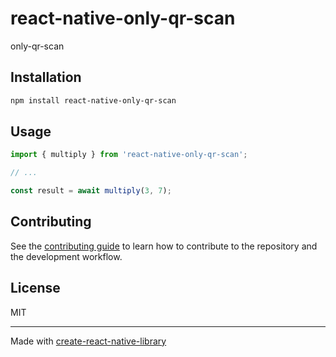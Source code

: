 # react-native-only-qr-scan

only-qr-scan

## Installation

```sh
npm install react-native-only-qr-scan
```

## Usage

```js
import { multiply } from 'react-native-only-qr-scan';

// ...

const result = await multiply(3, 7);
```

## Contributing

See the [contributing guide](CONTRIBUTING.md) to learn how to contribute to the repository and the development workflow.

## License

MIT

---

Made with [create-react-native-library](https://github.com/callstack/react-native-builder-bob)
